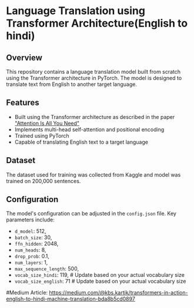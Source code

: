 # Language Translation using Transformer Architecture(English to hindi)

## Overview

This repository contains a language translation model built from scratch using the Transformer architecture in PyTorch. The model is designed to translate text from English to another target language.

## Features

- Built using the Transformer architecture as described in the paper ["Attention Is All You Need"](https://arxiv.org/abs/1706.03762)
- Implements multi-head self-attention and positional encoding
- Trained using PyTorch
- Capable of translating English text to a target language

## Dataset

The dataset used for training was collected from Kaggle and model was trained on 200,000 sentences. 

## Configuration

The model's configuration can be adjusted in the `config.json` file. Key parameters include:

- `d_model`: 512,
- `batch_size`: 30,
- `ffn_hidden`: 2048,
- `num_heads`: 8,
- `drop_prob`: 0.1,
- `num_layers`: 1,
- `max_sequence_length`: 500,
- `vocab_size_hindi`: 119,  # Update based on your actual vocabulary size
- `vocab_size_english`: 71  # Update based on your actual vocabulary size

#Medium Article: https://medium.com/@kbs.kartik/transformers-in-action-english-to-hindi-machine-translation-bda8b5cd0897

